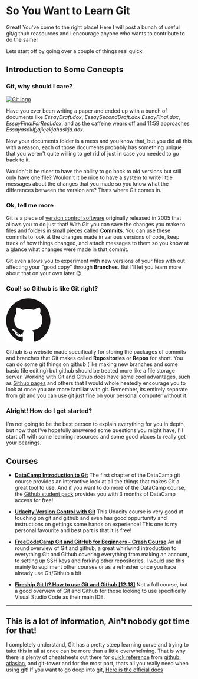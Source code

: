 So You Want to Learn Git
========================

Great! You've come to the right place! Here I will post a bunch of useful git/github reasources and I encourage anyone who wants to contribute to do the same!

Lets start off by going over a couple of things real quick.



Introduction to Some Concepts
-----------------------------

### **Git, why should I care?**
[![Git logo][gitLogo]](https://git-scm.com)

Have you ever been writing a paper and ended up with a bunch of documents like *EssayDraft.dox*, *EssaySecondDraft.dox* *EssayFinal.dox*, *EssayFinalForReal.dox*, and as the caffeine wears off and 11:59 approaches *Essayasdklf;ajk;ekjahaskjd.dox*. 

Now your documents folder is a mess and you know that, but you did all this with a reason, each of those documents probably has something unique that you weren't quite willing to get rid of just in case you needed to go back to it. 

Wouldn't it be nicer to have the ability to go back to old versions but still only have one file? Wouldn't it be nice to have a system to write little messages about the changes that you made so you know what the differences between the version are? Thats where Git comes in.

### **Ok, tell me more**

Git is a piece of [version control software](https://www.atlassian.com/git/tutorials/what-is-version-control) originally released in 2005 that allows you to do just that! With Git you can save the changes you make to files and folders in small pieces called **Commits**. You can use these commits to look at the changes made in various versions of code, keep track of how things changed, and attach messages to them so you know at a glance what changes were made in that commit.

Git even allows you to experiment with new versions of your files with out affecting your "good copy" through **Branches**. But I'll let you learn more about that on your own later 😉

### **Cool! so Github is like Git right?**
[![Github logo][githubMark]](https://github.com)

Github is a website made specifically for storing the packages of commits and branches that Git makes called **Repositories** or **Repos** for short. You can do some git things on github (like making new branches and some basic file editing) but github should be treated more like a file storage server. Working with Git and Github does have some cool advantages, such as [Github pages](https://pages.github.com) and others that I would whole heatedly encourage you to look at once you are more familiar with git. Remember, its entirely separate from git and you can use git just fine on your personal computer without it.

### **Alright! How do I get started?**

I'm not going to be the best person to explain everything for you in depth, but now that I've hopefully answered some questions you might have, I'll start off with some learning resources and some good places to really get your bearings.

Courses
-------

- **[DataCamp Introduction to Git](https://www.datacamp.com/courses/introduction-to-git)** 
    The first chapter of the DataCamp git course provides an interactive look at all the things that makes Git a great tool to use. And if you want to do more of the DataCamp course, the [Github student pack](https://education.github.com/pack) provides you with 3 months of DataCamp access for free!

- **[Udacity Version Control with Git](https://www.udacity.com/course/version-control-with-git--ud123)**
    This Udacity course is very good at touching on git and github and even has good oppurtunity and instructions on gettings some hands on experience! This one is my personal favourite and best part is that it is free!

- **[FreeCodeCamp Git and GitHub for Beginners - Crash Course](https://www.youtube.com/watch?v=RGOj5yH7evk)**
     An all round overview of  Git and github, a great whirlwind introduction to everything Git and Github covering everything from making an account, to setting up SSH keys and forking other repositories. I would use this mainly to supliment other courses or as a refresher once you hace already use Git/Github a bit

- **[Fireship Git It? How to use Git and Github [12:18]](https://www.youtube.com/watch?v=HkdAHXoRtos&list=WL&index=28)** 
    Not a full course, but a good overview of Git and Github for those looking to use specifically Visual Studio Code as their main IDE.

---

This is a lot of information, Ain't nobody got time for that!
------------------------------------------------------------

I completely understand, Git has a pretty steep learning curve and trying to take this in all at once can be more than a little overwhelming. That is why there is plenty of cheatsheets out there for [quick reference](https://www.git-tower.com/blog/git-cheat-sheet/) from [github](https://education.github.com/git-cheat-sheet-education.pdf), [atlasian](https://www.atlassian.com/git/tutorials/atlassian-git-cheatsheet), and git-tower and for the most part, thats all you really need when using git! 
If you want to go deep into git, [Here is the official docs](https://git-scm.com/docs)

[gitLogo]: https://git-scm.com/images/logo@2x.png "Git Logo"
[githubMark]: ./images/GitHub-Mark-120px-plus.png "Github logo"
